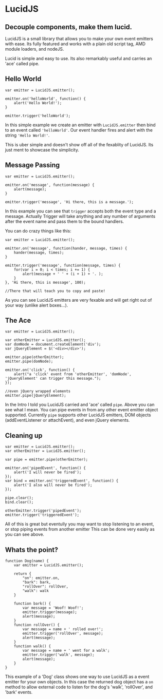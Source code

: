 LucidJS
=======

Decouple components, make them lucid.
-------------------------------------

LucidJS is a small library that allows you to make your own event emitters with ease.
Its fully featured and works with a plain old script tag, AMD module loaders, and nodeJS.

Lucid is simple and easy to use. Its also remarkably useful and carries an 'ace' called
pipe.

Hello World
-----------

	var emitter = LucidJS.emitter();

	emitter.on('helloWorld', function() {
		alert('Hello World!');
	}

	emitter.trigger('helloWorld');

In this simple example we create an emitter with `LucidJS.emitter` then bind to an event
called `'helloWorld'`. Our event handler fires and alert with the string `'Hello World!'`.

This is uber simple and doesn't show off all of the fexablity of LucidJS. Its just ment to
showcase the simplicity.

Message Passing
---------------

	var emitter = LucidJS.emitter();

	emitter.on('message', function(message) {
		alert(message);
	}

	emitter.trigger('message', 'Hi there, this is a message.');

In this example you can see that `trigger` accepts both the event type and a message. Actually
Trigger will take anything and any number of arguments after the event name and pass them to the
bound handlers.

You can do crazy things like this:

	var emitter = LucidJS.emitter();

	emitter.on('message', function(hander, message, times) {
		hander(message, times);
	}

	emitter.trigger('message', function(message, times) {
		for(var i = 0; i < times; i += 1) {
			alert(message + ' ' + (i + 1) + '. );
		}
	}, 'Hi there, this is message', 100);

	//There that will teach you to copy and paste!

As you can see LucidJS emitters are very fexable and will get right out of your way (unlike alert boxes...).

The Ace
-------

	var emitter = LucidJS.emitter();

	var otherEmitter = LucidJS.emitter();
	var domNode = document.createElement('div');
	var jQueryElement = $('<div></div>');

	emitter.pipe(otherEmitter);
	emitter.pipe(domNode);

	emitter.on('click', function() {
		alert("a 'click' event from 'otherEmitter', 'domNode', 'jQueryElement' can trigger this message.");
	});

	//even jQuery wrapped elements
	emitter.pipe(jQueryElement);

In the Intro I told you LucidJS carried and 'ace' called `pipe`. Above you can see what I mean. You can pipe events
in from any other event emitter object supported. Currently `pipe` supports other LucidJS emitters, DOM objects
(addEventListener or attachEvent), and even jQuery elements.

Cleaning up
-----------

	var emitter = LucidJS.emitter();
	var otherEmitter = LucidJS.emitter();

	var pipe = emitter.pipe(otherEmitter);

	emitter.on('pipedEvent', function() {
		alert('I will never be fired');
	});
	var bind = emitter.on('triggeredEvent', function() {
		alert('I also will never be fired');
	});

	pipe.clear();
	bind.clear();

	otherEmitter.trigger('pipedEvent');
	emitter.trigger('triggeredEvent');

All of this is great but eventully you may want to stop listening to an event, or stop piping events from another emitter
This can be done very easily as you can see above.

Whats the point?
----------------

	function Dog(name) {
		var emitter = LucidJS.emitter();
		
		return {
			"on": emitter.on,
			"bark": bark,
			"rollOver": rollOver,
			"walk": walk
		}
		
		function bark() {
			var message = 'Woof! Woof!';
			emitter.trigger(message);
			alert(message);
		}
		function rollOver() {
			var message = name + ' rolled over!';
			emitter.trigger('rollOver', message);
			alert(message);
		}
		function walk() {
			var message = name + ' went for a walk';
			emitter.trigger('walk', message);
			alert(message);
		}
	}

This example of a 'Dog' class shows one way to use LucidJS as a event emitter for your own objects. In this case the
returned dog object has a `on` method to allow external code to listen for the dog's 'walk', 'rollOver', and 'bark'
events.